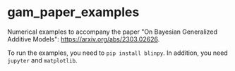 # gam_paper_examples
Numerical examples to accompany the paper "On Bayesian Generalized Additive Models": https://arxiv.org/abs/2303.02626.

To run the examples, you need to `pip install blinpy`. In addition, you need `jupyter` and `matplotlib`.
